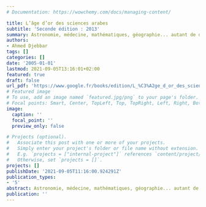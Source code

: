 ```yaml
---
# Documentation: https://wowchemy.com/docs/managing-content/

title: L’âge d’or des sciences arabes
subtitle: 'Seconde édition : 2013' 
summary: Astronomie, médecine, mathématiques, géographie... autant de domaines dans lesquels la civilisation arabo-musulmane apporta des contributions originales. Non seulement elle assimila les savoirs grec, indien, babylonien, égyptien qu'elle sût transmettre au temps des grandes traductions, ...
authors:
- Ahmed Djebbar
tags: []
categories: []
date: '2005-01-01'
lastmod: 2021-09-05T13:16:01+02:00
featured: true
draft: false
url_pdf: 'https://www.google.fr/books/edition/L_%C3%A2ge_d_or_des_sciences_arabes/mTaWDgAAQBAJ?hl=fr&gbpv=0'
# Featured image
# To use, add an image named `featured.jpg/png` to your page's folder.
# Focal points: Smart, Center, TopLeft, Top, TopRight, Left, Right, BottomLeft, Bottom, BottomRight.
image:
  caption: ''
  focal_point: ''
  preview_only: false

# Projects (optional).
#   Associate this post with one or more of your projects.
#   Simply enter your project's folder or file name without extension.
#   E.g. `projects = ["internal-project"]` references `content/project/deep-learning/index.md`.
#   Otherwise, set `projects = []`.
projects: []
publishDate: '2021-09-05T11:16:00.924291Z'
publication_types:
- '5'
abstract: Astronomie, médecine, mathématiques, géographie... autant de domaines dans lesquels la civilisation arabo-musulmane apporta des contributions originales. Non seulement elle assimila les savoirs grec, indien, babylonien, égyptien qu'elle sût transmettre au temps des grandes traductions, mais elle élabora aussi une grande tradition scientifique proprement arabe, avec de grands noms comme Ibn Sînâ (Avicenne), le mathématicien et astronome al-Khwârizmi ou encore le scientifique et polygraphe Al-Bîrûnî, pour ne citer qu'eux... Revenir sur l'âge d'or des sciences arabes, entre les VIIIe et XIVe siècles, nous permet de mieux comprendre cet héritage mal connu et de suivre la circulation des savoirs en Méditerranée, depuis la Grèce jusqu'à l'Europe médiévale.
publication: ''
---
```

<style>
   footer p:nth-child(2) {
    font-size: 0.75rem;
    text-align: center;
    display: none;
}
blockquote{
  display: none;
}
 </style>